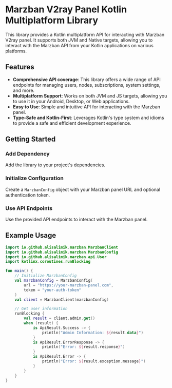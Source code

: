 # Marzban V2ray Panel Kotlin Multiplatform Library

This library provides a Kotlin multiplatform API for interacting with Marzban V2ray panel. It supports both JVM and Native targets, allowing you to interact with the Marzban API from your Kotlin applications on various platforms.

## Features

- **Comprehensive API coverage**: This library offers a wide range of API endpoints for managing users, nodes, subscriptions, system settings, and more.
- **Multiplatform Support**: Works on both JVM and JS targets, allowing you to use it in your Android, Desktop, or Web applications.
- **Easy to Use**: Simple and intuitive API for interacting with the Marzban panel.
- **Type-Safe and Kotlin-First**: Leverages Kotlin's type system and idioms to provide a safe and efficient development experience.

## Getting Started

### Add Dependency
Add the library to your project's dependencies.

### Initialize Configuration
Create a `MarzbanConfig` object with your Marzban panel URL and optional authentication token.

### Use API Endpoints
Use the provided API endpoints to interact with the Marzban panel.

## Example Usage

```kotlin
import io.github.alisalimik.marzban.MarzbanClient
import io.github.alisalimik.marzban.MarzbanConfig
import io.github.alisalimik.marzban.api.User
import kotlinx.coroutines.runBlocking

fun main() {
    // Initialize MarzbanConfig
    val marzbanConfig = MarzbanConfig(
        url = "https://your-marzban-panel.com",
        token = "your-auth-token"
    )
    val client = MarzbanClient(marzbanConfig)

    // Get user information
    runBlocking {
        val result = client.admin.get()
        when (result) {
            is ApiResult.Success -> {
                println("Admin Information: ${result.data}")
            }
            is ApiResult.ErrorResponse -> {
                println("Error: ${result.response}")
            }
            is ApiResult.Error -> {
                println("Error: ${result.exception.message}")
            }
        }
    }
}
